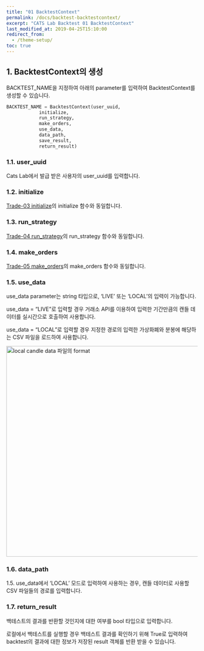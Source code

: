 ```yaml
---
title: "01 BacktestContext"
permalink: /docs/backtest-backtestcontext/
excerpt: "CATS Lab Backtest 01 BacktestContext"
last_modified_at: 2019-04-25T15:10:00
redirect_from:
  - /theme-setup/
toc: true
---
```


## 1. BacktestContext의 생성


BACKTEST_NAME을 지정하여 아래의 parameter를 입력하여 BacktestContext를 생성할 수 있습니다. 


```python
BACKTEST_NAME = BacktestContext(user_uuid, 
			initialize, 
			run_strategy, 
			make_orders, 
			use_data, 
			data_path, 
			save_result, 
			return_result)
```

### 1.1. user_uuid  
Cats Lab에서 발급 받은 사용자의 user_uuid를 입력합니다.


### 1.2. initialize  
[Trade-03 initialize](/catslab_docs/docs/trade-initialize)의 initialize 함수와 동일합니다.


### 1.3. run_strategy  
[Trade-04 run_strategy](/catslab_docs/docs/trade-run_strategy)의 run_strategy 함수와 동일합니다.


### 1.4. make_orders  
[Trade-05 make_orders](/catslab_docs/docs/trade-make_orders)의 make_orders 함수와 동일합니다.


### 1.5. use_data  
use_data parameter는 string 타입으로, ‘LIVE’ 또는 ‘LOCAL’의 입력이 가능합니다.  

use_data = “LIVE”로 입력할 경우 거래소 API를 이용하여 입력한 기간만큼의 캔들 데이터를 실시간으로 호출하여 사용합니다.

use_data = “LOCAL”로 입력할 경우 지정한 경로의 입력한 가상화폐와 분봉에 해당하는 CSV 파일을 로드하여 사용합니다.


<img width="555" alt="local candle data 파일의 format" src="https://user-images.githubusercontent.com/47657715/56639764-6536a980-66ac-11e9-9a3a-3d5c311beb0f.png">



### 1.6. data_path  
1.5. use_data에서 ‘LOCAL’ 모드로 입력하여 사용하는 경우, 캔들 데이터로 사용할 CSV 파일들의 경로를 입력합니다.


### 1.7. return_result  
백테스트의 결과를 반환할 것인지에 대한 여부를 bool 타입으로 입력합니다. 

로컬에서 백테스트를 실행할 경우 백테스트 결과를 확인하기 위해 True로 입력하여 backtest의 결과에 대한 정보가 저장된 result 객체를 반환 받을 수 있습니다.










